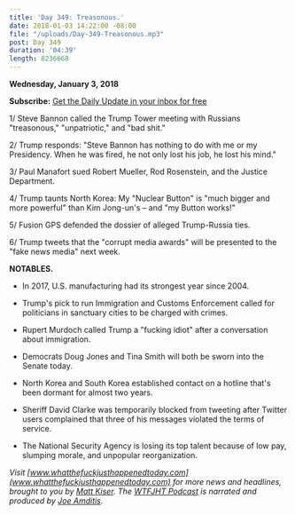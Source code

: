 ```yaml
---
title: 'Day 349: Treasonous.'
date: 2018-01-03 14:22:00 -08:00
file: "/uploads/Day-349-Treasonous.mp3"
post: Day 349
duration: '04:39'
length: 8236668
---
```


**Wednesday, January 3, 2018**

**Subscribe:** [Get the Daily Update in your inbox for free](https://whatthefuckjusthappenedtoday.com/subscribe/)

1/ Steve Bannon called the Trump Tower meeting with Russians "treasonous," "unpatriotic," and "bad shit."

2/ Trump responds: "Steve Bannon has nothing to do with me or my Presidency. When he was fired, he not only lost his job, he lost his mind."

3/ Paul Manafort sued Robert Mueller, Rod Rosenstein, and the Justice Department.

4/ Trump taunts North Korea: My "Nuclear Button" is "much bigger and more powerful" than Kim Jong-un's – and "my Button works!"

5/ Fusion GPS defended the dossier of alleged Trump-Russia ties.

6/ Trump tweets that the "corrupt media awards" will be presented to the "fake news media" next week.

**NOTABLES.**

* In 2017, U.S. manufacturing had its strongest year since 2004.

* Trump's pick to run Immigration and Customs Enforcement called for politicians in sanctuary cities to be charged with crimes.

* Rupert Murdoch called Trump a "fucking idiot" after a conversation about immigration.

* Democrats Doug Jones and Tina Smith will both be sworn into the Senate today.

* North Korea and South Korea established contact on a hotline that's been dormant for almost two years.

* Sheriff David Clarke was temporarily blocked from tweeting after Twitter users complained that three of his messages violated the terms of service.

* The National Security Agency is losing its top talent because of low pay, slumping morale, and unpopular reorganization.

*Visit [www.whatthefuckjusthappenedtoday.com](www.whatthefuckjusthappenedtoday.com) for more news and headlines, brought to you by [Matt Kiser](https://twitter.com/Matt_Kiser). The [WTFJHT Podcast](https://whatthefuckjusthappenedtoday.com/podcasts/) is narrated and produced by [Joe Amditis](https://twitter.com/jsamditis).*
